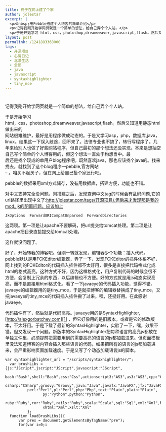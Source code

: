 ```yaml
---
title: 终于在网上建了个家
author: jolestar
excerpt: |
  <p>&nbsp;用Pebble搭建个人博客的简单介绍</p>
  <p>记得我刚开始学网页就是一个简单的想法，给自己弄个个人站。</p>
  <p>于是开始学习 html，css，photoshop,dreamweaver,javascript,flash。然后又知道用静态html做出来的 网站很难维护，最好是用程序做成动态的。于是又学习asp，php，数据库,java，linux。结果这一下误入歧途，回不来了。法律专业也不搞了，转 行写程序了。几年来给别人也做了好些网站程序，但自己最初的那个想法还没实现。本来是想抽空自己写个简单的个人博客用的，但这个想法一直处于构想当中。最 后还是找个现成的单用户blog程序吧。既然喜欢java，那也应该找个java的。找来找去，就找到了这个blog程序---pebble,官方网站 --<a href="http://pebble.sourceforge.net/" target="_blank">http://pebble.sourceforge.net/</a> 。咱买不起房子，但在网上给自己搭个家还行吧。</p>
layout: post
permalink: /1241883360000
tags:
  - 开源项目
  - 心情日记
  - 北漂生活
  - 全部
  - java
  - javascript
  - syntaxhighlighter
  - tiny_mce
---
```

# 

记得我刚开始学网页就是一个简单的想法，给自己弄个个人站。

于是开始学习  
html，css，photoshop,dreamweaver,javascript,flash。然后又知道用静态html做出来的  
网站很难维护，最好是用程序做成动态的。于是又学习asp，php，数据库,java，linux。结果这一下误入歧途，回不来了。法律专业也不搞了，转行写程序了。几年来给别人也做了好些网站程序，但自己最初的那个想法还没实现。本来是想抽空自己写个简单的个人博客用的，但这个想法一直处于构想当中。最  
后还是找个现成的单用户blog程序吧。既然喜欢java，那也应该找个java的。找来找去，就找到了这个blog程序—pebble,官方网站  
– 。咱买不起房子，但在网上给自己搭个家还行吧。

pebble的数据采用xml方式储存，没有用数据库，搭建方便，功能也不错。

对中文支持完全没问题。刚搭建之后，发现查询中文tag的时候会有乱码问题,它的url路径里出现中文了:http://jolestar.com/tags/开源项目/.但后来才发现那是我的mod_jk的配置问题。应该加上

    JkOptions  ForwardURICompatUnparsed  ForwardDirectories

这两项。第一项是让apache不要解码，把url提交给tomcat处理。第二项是让apache把目录直接提交给tomcat处理。

这样就没问题了。

好了，开始转我的博客吧。但刚一转就发现，编辑器少个功能：插入代码。pebble默认是用FCKEditor编辑器，弄了一下，发现FCKEditor的插件体系不好，网上找到的FCKEditor的代码插入插件都不太好用，很多是直接把代码格式化成html的格式高亮。这种方式不好，因为这样格式化，用户复制代码的时候会很不方便，会复制上冗余的东西，以后编辑也不方便。好的方式就是用js动态实现高亮，而不是直接用html格式化。看了一下javaeye的代码插入功能，觉得不错。javaeye的编辑器用的是tiny\_mce，于是就把博客的编辑器替换成了tiny\_mce，又把javaeye的tiny_mce的代码插入插件搬了过来。嘿，还挺好用。在此感谢javaeye。

代码插件有了，然后就是代码高亮。javaeye用的是SyntaxHighlighter, [http://alexgorbatchev.com][1] ，但它好像用的是旧版本，或者是它的修改版本，不太好用。于是下载了最新的SyntaxHighlighter，实验了一下，嘿，效果不错。但又发现一个问题。新版本的SyntaxHighlighter把每种语言的高亮js都放在单独文件里，必须提前把需要用到的需要高亮的语言的js都加载进来。但页面模板里没法知道博客的内容会插入那些语言的代码，如果把所有的语言的js都加载进来，会严重影响页面加载速度。于是又写了个动态加载语言js的脚本。

 [1]: http://alexgorbatchev.com/

    var syntaxhighlighter_url = "/scripts/syntaxhighlighter/";
      var brushLibs = {js:"JScript",jscript:"JScript",javascript:"JScript",
    		  bash:"Bash",shell:"Bash",css:"Css",actionscript3:"AS3",as3:"AS3",cpp:"Cpp",c:"Cpp",
    		  csharp:"CSharp",groovy:"Groovy",java:"Java",javafx:"JavaFX",jfx:"JavaFX",
    		  perl:"Perl",pl:"Perl",php:"Php",text:"Plain",plain:"Plain",
                     py:"Python",python:"Python",
    		  ruby:"Ruby",ror:"Ruby",rails:"Ruby",scala:"Scala",sql:"Sql",xml:"Xml",html:"Xml",
                     xhtml:"Xml",xslt:"Xml"
    		  };
      function loadBrushLibs(){
    	  var pres = document.getElementsByTagName("pre");
    	  for(var i=0;i

